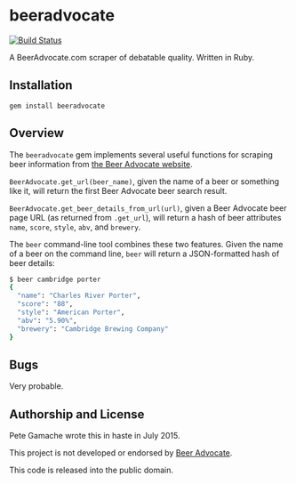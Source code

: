 # beeradvocate

[![Build Status](https://travis-ci.org/gamache/beeradvocate.png?branch=master)](https://travis-ci.org/gamache/beeradvocate)

A BeerAdvocate.com scraper of debatable quality.  Written in Ruby.

## Installation

`gem install beeradvocate`

## Overview

The `beeradvocate` gem implements several useful functions for scraping
beer information from [the Beer Advocate website](http://beeradvocate.com).

`BeerAdvocate.get_url(beer_name)`, given the name of a beer or something
like it, will return the first Beer Advocate beer search result.

`BeerAdvocate.get_beer_details_from_url(url)`, given a Beer Advocate
beer page URL (as returned from `.get_url`), will return a hash of beer
attributes `name`, `score`, `style`, `abv`, and `brewery`.

The `beer` command-line tool combines these two features.  Given the
name of a beer on the command line, `beer` will return a JSON-formatted
hash of beer details:

```bash
$ beer cambridge porter
{
  "name": "Charles River Porter",
  "score": "88",
  "style": "American Porter",
  "abv": "5.90%",
  "brewery": "Cambridge Brewing Company"
}
```

## Bugs

Very probable.

## Authorship and License

Pete Gamache wrote this in haste in July 2015.

This project is not developed or endorsed by [Beer Advocate](
http://www.beeradvocate.com/).

This code is released into the public domain.

